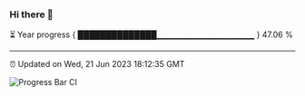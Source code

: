 ### Hi there 👋

⏳ Year progress { ██████████████▁▁▁▁▁▁▁▁▁▁▁▁▁▁▁▁ } 47.06 %

---

⏰ Updated on Wed, 21 Jun 2023 18:12:35 GMT

![Progress Bar CI](https://github.com/liununu/liununu/workflows/Progress%20Bar%20CI/badge.svg)
